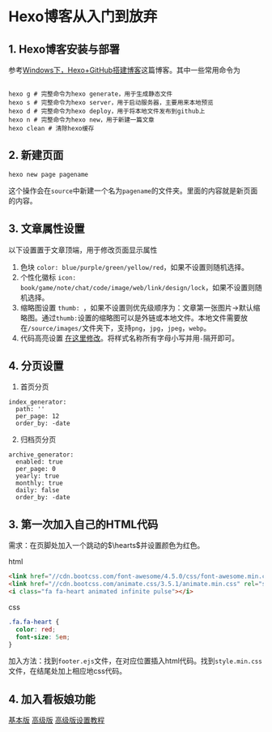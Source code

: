# Hexo博客从入门到放弃

## 1. Hexo博客安装与部署
参考[Windows下，Hexo+GitHub搭建博客](https://blog.csdn.net/qq_27754983/article/details/76143478)这篇博客。其中一些常用命令为
```

hexo g # 完整命令为hexo generate，用于生成静态文件 
hexo s # 完整命令为hexo server，用于启动服务器，主要用来本地预览 
hexo d # 完整命令为hexo deploy，用于将本地文件发布到github上 
hexo n # 完整命令为hexo new，用于新建一篇文章
hexo clean # 清除hexo缓存
```

## 2. 新建页面
`hexo new page pagename`

这个操作会在`source`中新建一个名为`pagename`的文件夹。里面的内容就是新页面的内容。

## 3. 文章属性设置
以下设置置于文章顶端，用于修改页面显示属性
1. 色块 `color: blue/purple/green/yellow/red`，如果不设置则随机选择。
2. 个性化徽标 `icon: book/game/note/chat/code/image/web/link/design/lock`，如果不设置则随机选择。
3. 缩略图设置 `thumb: `，如果不设置则优先级顺序为：文章第一张图片$\rightarrow$默认缩略图。通过`thumb:`设置的缩略图可以是外链或本地文件。本地文件需要放在`/source/images/`文件夹下，支持`png`，`jpg`，`jpeg`，`webp`。
4. 代码高亮设置 [在这里修改](https://highlightjs.org/static/demo/)。将样式名称所有字母小写并用`-`隔开即可。

## 4. 分页设置
1. 首页分页
```
index_generator:
  path: ''
  per_page: 12
  order_by: -date
```
2. 归档页分页
```
archive_generator:
  enabled: true
  per_page: 0
  yearly: true
  monthly: true
  daily: false
  order_by: -date
```

## 3. 第一次加入自己的HTML代码
需求：在页脚处加入一个跳动的$\hearts$并设置颜色为红色。

html
```html
<link href="//cdn.bootcss.com/font-awesome/4.5.0/css/font-awesome.min.css" rel="stylesheet">
<link href="//cdn.bootcss.com/animate.css/3.5.1/animate.min.css" rel="stylesheet">
<i class="fa fa-heart animated infinite pulse"></i>
```
css
```css
.fa.fa-heart {
  color: red;
  font-size: 5em;
}
```
加入方法：找到`footer.ejs`文件，在对应位置插入html代码。找到`style.min.css`文件，在结尾处加上相应地css代码。

## 4. 加入看板娘功能
[基本版](https://github.com/EYHN/hexo-helper-live2d)
[高级版](https://github.com/journey-ad/live2d_src)
[高级版设置教程](https://imjad.cn/archives/lab/add-dynamic-poster-girl-with-live2d-to-your-blog-02)